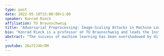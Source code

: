 ```yaml
---
type: past
date: 2022-05-10T15:00:00+1:00
speaker: Konrad Rieck
affiliation: TU Braunschweig
title: "Adversarial Preprocessing: Image-Scaling Attacks in Machine Learning"
bio: "Konrad Rieck is a professor at TU Braunschweig and leads the Institute of System Security. Previously, he worked at the University of Göttingen, TU Berlin and Fraunhofer FIRST. His research focus is the intersection of machine learning and computer security. With his group, he develops intelligent methods for detecting attacks, analyzing malicious code and discovering security vulnerabilities. He received the CAST/GI Doctoral Award, a Google Faculty Research Award and recently an ERC Consolidator Grant."
abstract: "The success of machine learning has been overshadowed by different attacks that thwart its correct operation. While prior work has mainly focused on attacking learning algorithms, another weak spot in learning-based systems has been overlooked: data preprocessing. In this talk, I discuss a recent class of attacks against image scaling. These attacks are agnostic to learning algorithms and affect the preprocessing of all vision systems that use vulnerable scaling implementations, such as TensorFlow, OpenCV, and Pillow. Based on a root-cause analysis of the vulnerabilities, I present novel defenses that effectively block image-scaling attacks in practice and can be easily added to existing systems.
"
youtube: 26u72J4krDM
---
```

